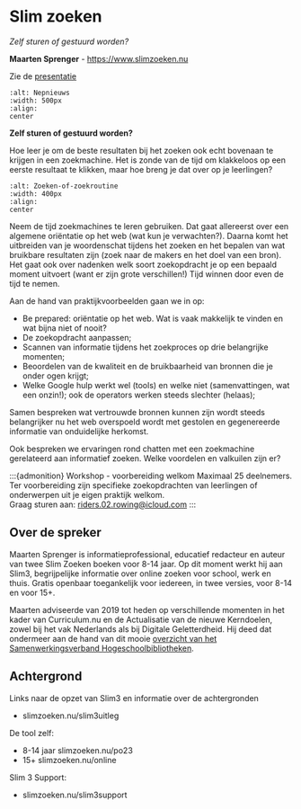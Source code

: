 # Slim zoeken

*Zelf sturen of gestuurd worden?*

**Maarten Sprenger** - https://www.slimzoeken.nu

Zie de [presentatie](../assets/2023-slim3-ieni-najaarsconferentie.pdf)

```{image} ../assets/nepnieuws.jpg 
:alt: Nepnieuws 
:width: 500px 
:align:
center 
```

**Zelf sturen of gestuurd worden?**

Hoe leer je om de beste resultaten bij het zoeken ook echt bovenaan te krijgen
in een zoekmachine. Het is zonde van de tijd om klakkeloos op een eerste
resultaat te klikken, maar hoe breng je dat over op je leerlingen?

```{image} ../assets/zoekenofzoekroutine.jpg
:alt: Zoeken-of-zoekroutine 
:width: 400px 
:align:
center 
```

Neem de tijd zoekmachines te leren gebruiken. Dat gaat allereerst over een
algemene oriëntatie op het web (wat kun je verwachten?). Daarna komt het
uitbreiden van je woordenschat tijdens het zoeken
en het bepalen van wat bruikbare resultaten zijn (zoek naar de makers
en het doel van een bron). Het gaat ook over nadenken welk soort zoekopdracht
je op een bepaald moment uitvoert (want er zijn grote verschillen!) Tijd
winnen door even de tijd te nemen.

Aan de hand van praktijkvoorbeelden gaan we in op:

* Be prepared: oriëntatie op het web. Wat is vaak makkelijk te vinden en wat bijna niet of nooit? 
* De zoekopdracht aanpassen; 
* Scannen van informatie tijdens het zoekproces op drie belangrijke momenten; 
* Beoordelen van de kwaliteit en de bruikbaarheid van bronnen die je onder ogen krijgt; 
* Welke Google hulp werkt wel (tools) en welke niet (samenvattingen, wat een onzin!); ook de operators
werken steeds slechter (helaas); 

Samen bespreken wat vertrouwde bronnen kunnen
zijn wordt steeds belangrijker nu het web overspoeld wordt met gestolen en
gegenereerde informatie van onduidelijke herkomst.

Ook bespreken we ervaringen rond chatten met een zoekmachine gerelateerd aan informatief zoeken. 
Welke voordelen en valkuilen zijn er? 

:::{admonition} Workshop - voorbereiding welkom
Maximaal 25 deelnemers. Ter voorbereiding zijn specifieke zoekopdrachten van
leerlingen of onderwerpen uit je eigen praktijk welkom.  
Graag sturen aan: riders.02.rowing@icloud.com
:::


## Over de spreker

Maarten Sprenger is informatieprofessional, educatief redacteur en auteur van
twee Slim Zoeken boeken voor 8-14 jaar. Op dit moment werkt hij aan Slim3,
begrijpelijke informatie over online zoeken voor school, werk en thuis. Gratis
openbaar toegankelijk voor iedereen, in twee versies, voor 8-14 en voor 15+.

Maarten adviseerde van 2019 tot heden op verschillende momenten in het kader
van Curriculum.nu en de Actualisatie van de nieuwe Kerndoelen, zowel bij het
vak Nederlands als bij Digitale Geletterdheid. Hij deed dat ondermeer aan de
hand van dit mooie [overzicht van het Samenwerkingsverband
Hogeschoolbibliotheken](https://www.shb-online.nl/onderwijs/information-literacy/vakinhoud/#ac_2666_collapse4).

## Achtergrond 

Links naar de opzet van Slim3 en informatie over de achtergronden

* slimzoeken.nu/slim3uitleg 

De tool zelf:

* 8-14 jaar slimzoeken.nu/po23 
* 15+ slimzoeken.nu/online 

Slim 3 Support:

* slimzoeken.nu/slim3support

